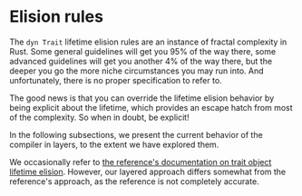 # Elision rules

The `dyn Trait` lifetime elision rules are an instance of fractal complexity
in Rust.  Some general guidelines will get you 95% of the way there, some
advanced guidelines will get you another 4% of the way there, but the deeper
you go the more niche circumstances you may run into.  And unfortunately,
there is no proper specification to refer to.

The good news is that you can override the lifetime elision behavior by
being explicit about the lifetime, which provides an escape hatch from
most of the complexity.  So when in doubt, be explicit!

In the following subsections, we present the current behavior of the compiler
in layers, to the extent we have explored them.

We occasionally refer to [the reference's documentation on trait object lifetime elision](https://doc.rust-lang.org/reference/lifetime-elision.html#default-trait-object-lifetimes).
However, our layered approach differs somewhat from the reference's approach,
as the reference is not completely accurate.

